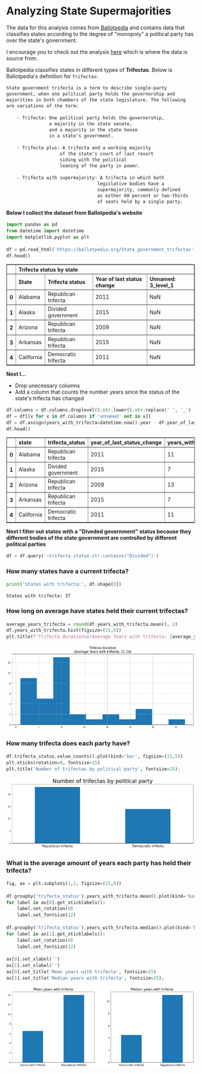 # Analyzing State Supermajorities


The data for this analysis comes from [Ballotpedia](https://ballotpedia.org/) and contains data that classifies states according to the degree of "monopoly" a political party has over the state's government. 

I encourage you to check out the analysis [here](https://ballotpedia.org/State_government_trifectas) which is where the data is source from. 

Ballotpedia classifies states in different types of **Trifectas**. Below is Ballotpedia's definition for `Trifectas`:

```
State government trifecta is a term to describe single-party government, when one political party holds the governorship and majorities in both chambers of the state legislature. The following are variations of the term:

    - Trifecta: One political party holds the governorship, 
                a majority in the state senate, 
                and a majority in the state house 
                in a state's government.
                
    - Trifecta plus: A trifecta and a working majority 
                    of the state's court of last resort 
                    siding with the political 
                    leaning of the party in power.
                    
    - Trifecta with supermajority: A trifecta in which both 
                                  legislative bodies have a 
                                  supermajority, commonly defined 
                                  as either 60 percent or two-thirds 
                                  of seats held by a single party. 

```

**Below I collect the dataset from Ballotpedia's website**


```python
import pandas as pd
from datetime import datetime
import matplotlib.pyplot as plt

df = pd.read_html('https://ballotpedia.org/State_government_trifectas')[4]
df.head()
```




<div>
<style scoped>
    .dataframe tbody tr th:only-of-type {
        vertical-align: middle;
    }

    .dataframe tbody tr th {
        vertical-align: top;
    }

    .dataframe thead tr th {
        text-align: left;
    }
</style>
<table border="1" class="dataframe">
  <thead>
    <tr>
      <th></th>
      <th colspan="4" halign="left">Trifecta status by state</th>
    </tr>
    <tr>
      <th></th>
      <th>State</th>
      <th>Trifecta status</th>
      <th>Year of last status change</th>
      <th>Unnamed: 3_level_1</th>
    </tr>
  </thead>
  <tbody>
    <tr>
      <th>0</th>
      <td>Alabama</td>
      <td>Republican trifecta</td>
      <td>2011</td>
      <td>NaN</td>
    </tr>
    <tr>
      <th>1</th>
      <td>Alaska</td>
      <td>Divided government</td>
      <td>2015</td>
      <td>NaN</td>
    </tr>
    <tr>
      <th>2</th>
      <td>Arizona</td>
      <td>Republican trifecta</td>
      <td>2009</td>
      <td>NaN</td>
    </tr>
    <tr>
      <th>3</th>
      <td>Arkansas</td>
      <td>Republican trifecta</td>
      <td>2015</td>
      <td>NaN</td>
    </tr>
    <tr>
      <th>4</th>
      <td>California</td>
      <td>Democratic trifecta</td>
      <td>2011</td>
      <td>NaN</td>
    </tr>
  </tbody>
</table>
</div>



**Next I...**
- Drop unecessary columns
- Add a column that counts the number years since the status of the state's trifecta has changed


```python
df.columns = df.columns.droplevel().str.lower().str.replace(' ', '_')
df = df[[x for x in df.columns if 'unnamed' not in x]]
df = df.assign(years_with_trifecta=datetime.now().year - df.year_of_last_status_change.astype(int))
df.head()
```




<div>
<style scoped>
    .dataframe tbody tr th:only-of-type {
        vertical-align: middle;
    }

    .dataframe tbody tr th {
        vertical-align: top;
    }

    .dataframe thead th {
        text-align: right;
    }
</style>
<table border="1" class="dataframe">
  <thead>
    <tr style="text-align: right;">
      <th></th>
      <th>state</th>
      <th>trifecta_status</th>
      <th>year_of_last_status_change</th>
      <th>years_with_trifecta</th>
    </tr>
  </thead>
  <tbody>
    <tr>
      <th>0</th>
      <td>Alabama</td>
      <td>Republican trifecta</td>
      <td>2011</td>
      <td>11</td>
    </tr>
    <tr>
      <th>1</th>
      <td>Alaska</td>
      <td>Divided government</td>
      <td>2015</td>
      <td>7</td>
    </tr>
    <tr>
      <th>2</th>
      <td>Arizona</td>
      <td>Republican trifecta</td>
      <td>2009</td>
      <td>13</td>
    </tr>
    <tr>
      <th>3</th>
      <td>Arkansas</td>
      <td>Republican trifecta</td>
      <td>2015</td>
      <td>7</td>
    </tr>
    <tr>
      <th>4</th>
      <td>California</td>
      <td>Democratic trifecta</td>
      <td>2011</td>
      <td>11</td>
    </tr>
  </tbody>
</table>
</div>



**Next I filter out states with a "Diveded government" status because they different bodies of the state government are controlled by different political parties**


```python
df = df.query('~trifecta_status.str.contains("Divided")')
```

### How many states have a current trifecta?


```python
print('States with trifecta:', df.shape[0])
```

    States with trifecta: 37


### How long on average have states held their current trifectas?


```python
average_years_trifecta = round(df.years_with_trifecta.mean(), 2)
df.years_with_trifecta.hist(figsize=(15,6))
plt.title(f'Trifecta duration\n(Average Years with trifecta: {average_years_trifecta})', fontsize=15);
```


    
![png](README_files/README_10_0.png)
    


### How many trifecta does each party have?


```python
df.trifecta_status.value_counts().plot(kind='bar', figsize=(15,5))
plt.xticks(rotation=0, fontsize=15)
plt.title('Number of trifectas by political party', fontsize=25);
```


    
![png](README_files/README_12_0.png)
    


### What is the average amount of years each party has held their trifecta?


```python
fig, ax = plt.subplots(1,2, figsize=(15,6))

df.groupby('trifecta_status').years_with_trifecta.mean().plot(kind='bar', ax=ax[0])
for label in ax[0].get_xticklabels():
    label.set_rotation(0)
    label.set_fontsize(12)
    
df.groupby('trifecta_status').years_with_trifecta.median().plot(kind='bar', ax=ax[1])
for label in ax[1].get_xticklabels():
    label.set_rotation(0)
    label.set_fontsize(12)

ax[0].set_xlabel('')
ax[1].set_xlabel('')
ax[0].set_title('Mean years with trifecta', fontsize=15)
ax[1].set_title('Median years with trifecta', fontsize=15);
```


    
![png](README_files/README_14_0.png)
    

